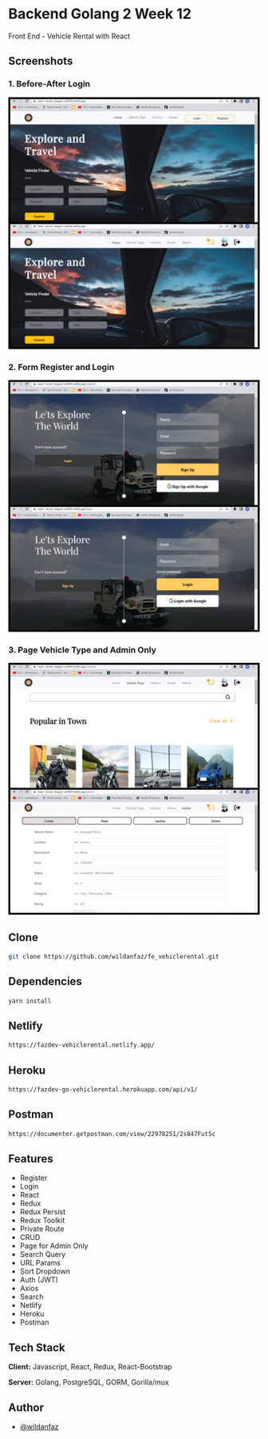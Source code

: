 # Backend Golang 2 Week 12

Front End - Vehicle Rental with React

## Screenshots

### 1. Before-After Login

![App Screenshot](./ss/ss1.jpeg)

### 2. Form Register and Login

![App Screenshot](./ss/ss2.jpeg)

### 3. Page Vehicle Type and Admin Only

![App Screenshot](./ss/ss3.jpeg)

## Clone

```bash
git clone https://github.com/wildanfaz/fe_vehiclerental.git
```

## Dependencies

```bash
yarn install
```

## Netlify

```bash
https://fazdev-vehiclerental.netlify.app/
```

## Heroku

```bash
https://fazdev-go-vehiclerental.herokuapp.com/api/v1/
```

## Postman

```bash
https://documenter.getpostman.com/view/22978251/2s847Fut5c
```

## Features

- Register
- Login
- React
- Redux
- Redux Persist
- Redux Toolkit
- Private Route
- CRUD
- Page for Admin Only
- Search Query
- URL Params
- Sort Dropdown
- Auth (JWT)
- Axios
- Search
- Netlify
- Heroku
- Postman

## Tech Stack

**Client:** Javascript, React, Redux, React-Bootstrap

**Server:** Golang, PostgreSQL, GORM, Gorilla/mux

## Author

- [@wildanfaz](https://www.github.com/wildanfaz)
